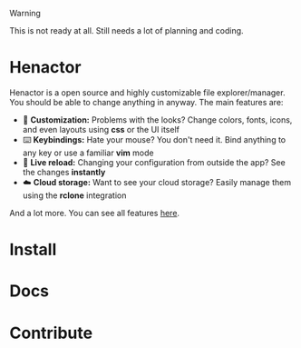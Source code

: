 > [!WARNING]  
> This is not ready at all. Still needs a lot of planning and coding.

# Henactor

Henactor is a open source and highly customizable file explorer/manager. You should be able to change anything in anyway. The main
features are:

-   🎨 **Customization:** Problems with the looks? Change colors, fonts, icons, and even layouts using **css** or the UI itself
-   ⌨️ **Keybindings:** Hate your mouse? You don't need it. Bind anything to any key or use a familiar **vim** mode
-   🔄 **Live reload:** Changing your configuration from outside the app? See the changes **instantly**
-   ☁️ **Cloud storage:** Want to see your cloud storage? Easily manage them using the **rclone** integration

And a lot more. You can see all features [here]().

# Install

# Docs

# Contribute
